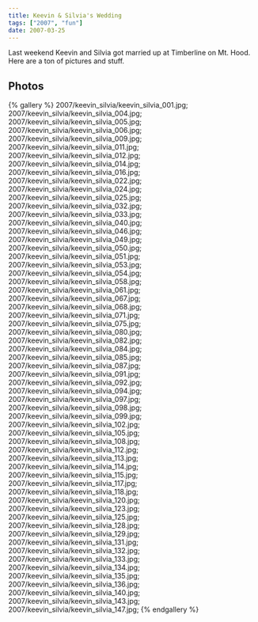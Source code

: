 ```yaml
---
title: Keevin & Silvia's Wedding
tags: ["2007", "fun"]
date: 2007-03-25
---
```

Last weekend Keevin and Silvia got married up at Timberline on Mt. Hood.  Here are a ton of pictures and stuff.

## Photos 

{% gallery %} 
2007/keevin_silvia/keevin_silvia_001.jpg;
2007/keevin_silvia/keevin_silvia_004.jpg;
2007/keevin_silvia/keevin_silvia_005.jpg;
2007/keevin_silvia/keevin_silvia_006.jpg;
2007/keevin_silvia/keevin_silvia_009.jpg;
2007/keevin_silvia/keevin_silvia_011.jpg;
2007/keevin_silvia/keevin_silvia_012.jpg;
2007/keevin_silvia/keevin_silvia_014.jpg;
2007/keevin_silvia/keevin_silvia_016.jpg;
2007/keevin_silvia/keevin_silvia_022.jpg;
2007/keevin_silvia/keevin_silvia_024.jpg;
2007/keevin_silvia/keevin_silvia_025.jpg;
2007/keevin_silvia/keevin_silvia_032.jpg;
2007/keevin_silvia/keevin_silvia_033.jpg;
2007/keevin_silvia/keevin_silvia_040.jpg;
2007/keevin_silvia/keevin_silvia_046.jpg;
2007/keevin_silvia/keevin_silvia_049.jpg;
2007/keevin_silvia/keevin_silvia_050.jpg;
2007/keevin_silvia/keevin_silvia_051.jpg;
2007/keevin_silvia/keevin_silvia_053.jpg;
2007/keevin_silvia/keevin_silvia_054.jpg;
2007/keevin_silvia/keevin_silvia_058.jpg;
2007/keevin_silvia/keevin_silvia_061.jpg;
2007/keevin_silvia/keevin_silvia_067.jpg;
2007/keevin_silvia/keevin_silvia_068.jpg;
2007/keevin_silvia/keevin_silvia_071.jpg;
2007/keevin_silvia/keevin_silvia_075.jpg;
2007/keevin_silvia/keevin_silvia_080.jpg;
2007/keevin_silvia/keevin_silvia_082.jpg;
2007/keevin_silvia/keevin_silvia_084.jpg;
2007/keevin_silvia/keevin_silvia_085.jpg;
2007/keevin_silvia/keevin_silvia_087.jpg;
2007/keevin_silvia/keevin_silvia_091.jpg;
2007/keevin_silvia/keevin_silvia_092.jpg;
2007/keevin_silvia/keevin_silvia_094.jpg;
2007/keevin_silvia/keevin_silvia_097.jpg;
2007/keevin_silvia/keevin_silvia_098.jpg;
2007/keevin_silvia/keevin_silvia_099.jpg;
2007/keevin_silvia/keevin_silvia_102.jpg;
2007/keevin_silvia/keevin_silvia_105.jpg;
2007/keevin_silvia/keevin_silvia_108.jpg;
2007/keevin_silvia/keevin_silvia_112.jpg;
2007/keevin_silvia/keevin_silvia_113.jpg;
2007/keevin_silvia/keevin_silvia_114.jpg;
2007/keevin_silvia/keevin_silvia_115.jpg;
2007/keevin_silvia/keevin_silvia_117.jpg;
2007/keevin_silvia/keevin_silvia_118.jpg;
2007/keevin_silvia/keevin_silvia_120.jpg;
2007/keevin_silvia/keevin_silvia_123.jpg;
2007/keevin_silvia/keevin_silvia_125.jpg;
2007/keevin_silvia/keevin_silvia_128.jpg;
2007/keevin_silvia/keevin_silvia_129.jpg;
2007/keevin_silvia/keevin_silvia_131.jpg;
2007/keevin_silvia/keevin_silvia_132.jpg;
2007/keevin_silvia/keevin_silvia_133.jpg;
2007/keevin_silvia/keevin_silvia_134.jpg;
2007/keevin_silvia/keevin_silvia_135.jpg;
2007/keevin_silvia/keevin_silvia_136.jpg;
2007/keevin_silvia/keevin_silvia_140.jpg;
2007/keevin_silvia/keevin_silvia_143.jpg;
2007/keevin_silvia/keevin_silvia_147.jpg;
{% endgallery %}
